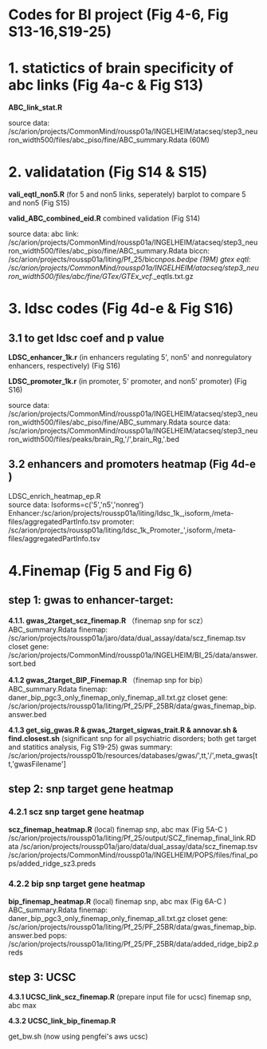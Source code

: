 # Codes for BI project (Fig 4-6, Fig S13-16,S19-25)

# 1. statictics of brain specificity of abc links (Fig 4a-c & Fig S13)

**ABC_link_stat.R**

source data: /sc/arion/projects/CommonMind/roussp01a/INGELHEIM/atacseq/step3_neuron_width500/files/abc_piso/fine/ABC_summary.Rdata (60M)


# 2. validatation (Fig S14 & S15)

**vali_eqtl_non5.R** (for 5 and non5 links, seperately) barplot to compare 5 and non5 (Fig S15)

**valid_ABC_combined_eid.R** combined validation (Fig S14)

source data: abc link: /sc/arion/projects/CommonMind/roussp01a/INGELHEIM/atacseq/step3_neuron_width500/files/abc_piso/fine/ABC_summary.Rdata
biccn: /sc/arion/projects/roussp01a/liting/Pf_25/biccn*pos.bedpe (19M)
gtex eqtl: /sc/arion/projects/CommonMind/roussp01a/INGELHEIM/atacseq/step3_neuron_width500/files/abc/fine/GTex/GTEx_vcf.*_eqtls.txt.gz


# 3. ldsc codes (Fig 4d-e & Fig S16)

## 3.1 to get ldsc coef and p value

**LDSC_enhancer_1k.r** (in enhancers regulating 5', non5' and nonregulatory enhancers, respectively) (Fig S16)

**LDSC_promoter_1k.r** (in promoter, 5' promoter, and non5' promoter) (Fig S16)

source data: /sc/arion/projects/CommonMind/roussp01a/INGELHEIM/atacseq/step3_neuron_width500/files/abc_piso/fine/ABC_summary.Rdata
source data: /sc/arion/projects/CommonMind/roussp01a/INGELHEIM/atacseq/step3_neuron_width500/files/peaks/brain_Rg,'/',brain_Rg,'.bed

## 3.2 enhancers and promoters heatmap (Fig 4d-e )
LDSC_enrich_heatmap_ep.R   
source data:
Isoforms=c('5','n5','nonreg')
Enhancer:/sc/arion/projects/roussp01a/liting/ldsc_1k_,isoform,/meta-files/aggregatedPartInfo.tsv
promoter: /sc/arion/projects/roussp01a/liting/ldsc_1k_Promoter_',isoform,/meta-files/aggregatedPartInfo.tsv

# 4.Finemap (Fig 5 and Fig 6)
## step 1: gwas to enhancer-target: 

**4.1.1. gwas_2target_scz_finemap.R** （finemap snp for scz）
ABC_summary.Rdata
finemap: /sc/arion/projects/roussp01a/jaro/data/dual_assay/data/scz_finemap.tsv
closet gene: /sc/arion/projects/CommonMind/roussp01a/INGELHEIM/BI_25/data/answer.sort.bed

**4.1.2 gwas_2target_BIP_Finemap.R** （finemap snp for bip）
ABC_summary.Rdata
finemap: daner_bip_pgc3_only_finemap_only_finemap_all.txt.gz
closet gene: /sc/arion/projects/roussp01a/liting/Pf_25/PF_25BR/data/gwas_finemap_bip.answer.bed

**4.1.3 get_sig_gwas.R & gwas_2target_sigwas_trait.R & annovar.sh & find.closest.sh** (significant snp for all psychiatric disorders; both get target and statitics analysis, Fig S19-25)
gwas summary: /sc/arion/projects/roussp01b/resources/databases/gwas/',tt,'/',meta_gwas[tt,'gwasFilename']

## step 2: snp target gene heatmap  

### 4.2.1 scz snp target gene heatmap 

**scz_finemap_heatmap.R** (local) finemap snp, abc max (Fig 5A-C )
/sc/arion/projects/roussp01a/liting/Pf_25/output/SCZ_finemap_final_link.RData
/sc/arion/projects/roussp01a/jaro/data/dual_assay/data/scz_finemap.tsv
/sc/arion/projects/CommonMind/roussp01a/INGELHEIM/POPS/files/final_pops/added_ridge_sz3.preds

### 4.2.2 bip snp target gene heatmap 

**bip_finemap_heatmap.R** (local) finemap snp, abc max (Fig 6A-C )
ABC_summary.Rdata
finemap: daner_bip_pgc3_only_finemap_only_finemap_all.txt.gz
closet gene: /sc/arion/projects/roussp01a/liting/Pf_25/PF_25BR/data/gwas_finemap_bip.answer.bed
pops: /sc/arion/projects/roussp01a/liting/Pf_25/PF_25BR/data/added_ridge_bip2.preds


## step 3: UCSC

**4.3.1 UCSC_link_scz_finemap.R** (prepare input file for ucsc)  finemap snp, abc max

**4.3.2 UCSC_link_bip_finemap.R**

get_bw.sh (now using pengfei's aws ucsc) 




